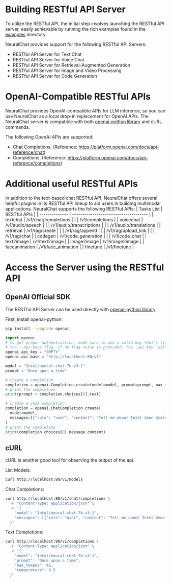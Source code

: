 # Building RESTful API Server
To utilize the RESTful API, the initial step involves launching the RESTful API server, easily achievable by running the rich examples found in the [examples](../examples/deployment/) directory.

NeuralChat provides support for the following RESTful API Servers:

- RESTful API Server for Text Chat
- RESTful API Server for Voice Chat
- RESTful API Server for Retrieval-Augmented Generation
- RESTful API Server for Image and Video Processing
- RESTful API Server for Code Generation


# OpenAI-Compatible RESTful APIs
NeuralChat provides OpenAI-compatible APIs for LLM inference, so you can use NeuralChat as a local drop-in replacement for OpenAI APIs. The NeuralChat server is compatible with both [openai-python library](https://github.com/openai/openai-python) and cURL commands.

The following OpenAI APIs are supported:

- Chat Completions. (Reference: https://platform.openai.com/docs/api-reference/chat)
- Completions. (Reference: https://platform.openai.com/docs/api-reference/completions)


# Additional useful RESTful APIs
In addition to the text-based chat RESTful API, NeuralChat offers several helpful plugins in its RESTful API lineup to aid users in building multimodal applications.
NeuralChat supports the following RESTful APIs:
| Tasks List     | RESTful APIs                          |
| -------------- | ------------------------------------- |
| textchat       | /v1/chat/completions                  |
|                | /v1/completions                       |
| voicechat      | /v1/audio/speech                      |
|                | /v1/audio/transcriptions              |
|                | /v1/audio/translations                |
| retrieval      | /v1/rag/create                        |
|                | /v1/rag/append                        |
|                | /v1/rag/upload_link                   |
|                | /v1/rag/chat                          |
| codegen        | /v1/code_generation                   |
|                | /v1/code_chat                         |
| text2image     | /v1/text2image                        |
| image2image    | /v1/image2image                       |
| faceanimation  | /v1/face_animation                    |
| finetune       | /v1/finetune                          |

# Access the Server using the RESTful API

## OpenAI Official SDK

The RESTful API Server can be used directly with [openai-python library](https://github.com/openai/openai-python).

First, install openai-python:

```bash
pip install --upgrade openai
```

```python
import openai
# to get proper authentication, make sure to use a valid key that's listed in
# the --api-keys flag. if no flag value is provided, the `api_key` will be ignored.
openai.api_key = "EMPTY"
openai.api_base = "http://localhost:80/v1"

model = "Intel/neural-chat-7b-v3-1"
prompt = "Once upon a time"

# create a completion
completion = openai.Completion.create(model=model, prompt=prompt, max_tokens=64)
# print the completion
print(prompt + completion.choices[0].text)

# create a chat completion
completion = openai.ChatCompletion.create(
  model=model,
  messages=[{"role": "user", "content": "Tell me about Intel Xeon Scalable Processors."}]
)
# print the completion
print(completion.choices[0].message.content)
```

## cURL
cURL is another good tool for observing the output of the api.

List Models:

```bash
curl http://localhost:80/v1/models
```

Chat Completions:

```bash
curl http://localhost:80/v1/chat/completions \
  -H "Content-Type: application/json" \
  -d '{
    "model": "Intel/neural-chat-7b-v3-1",
    "messages": [{"role": "user", "content": "Tell me about Intel Xeon Scalable Processors."}]
  }'
```

Text Completions:

```bash
curl http://localhost:80/v1/completions \
  -H "Content-Type: application/json" \
  -d '{
    "model": "Intel/neural-chat-7b-v3-1",
    "prompt": "Once upon a time",
    "max_tokens": 41,
    "temperature": 0.5
  }'
```

